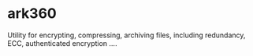 # ark360
Utility for encrypting, compressing, archiving files, including redundancy, ECC, authenticated encryption ....
